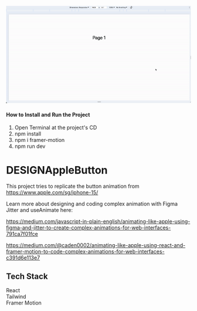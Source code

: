 ![](https://github.com/Caden0002/DESIGNAppleButton/blob/main/applebutton.gif)


#### How to Install and Run the Project ####
1. Open Terminal at the project's CD<br />
2. npm install<br />
3. npm i framer-motion
4. npm run dev<br />

# DESIGNAppleButton
This project tries to replicate the button animation from https://www.apple.com/sg/iphone-15/

Learn more about designing and coding complex animation with Figma Jitter and useAnimate here:<br />

https://medium.com/javascript-in-plain-english/animating-like-apple-using-figma-and-jitter-to-create-complex-animations-for-web-interfaces-791ca7f01fce 

https://medium.com/@caden0002/animating-like-apple-using-react-and-framer-motion-to-code-complex-animations-for-web-interfaces-c391d6e113e7

## Tech Stack ##
React<br />
Tailwind<br />
Framer Motion<br />


